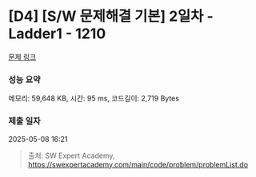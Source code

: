 # [D4] [S/W 문제해결 기본] 2일차 - Ladder1 - 1210 

[문제 링크](https://swexpertacademy.com/main/code/problem/problemDetail.do?contestProbId=AV14ABYKADACFAYh) 

### 성능 요약

메모리: 59,648 KB, 시간: 95 ms, 코드길이: 2,719 Bytes

### 제출 일자

2025-05-08 16:21



> 출처: SW Expert Academy, https://swexpertacademy.com/main/code/problem/problemList.do